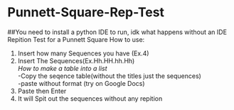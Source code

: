 # Punnett-Square-Rep-Test
##You need to install a python IDE to run, idk what happens without an IDE
Repition Test for a Punnett Square
How to use:  
1. Insert how many Sequences you have (Ex.4)   
2. Insert The Sequences(Ex.Hh.HH.hh.Hh)  
 *How to make a table into a list*  
  -Copy the seqence table(without the titles just the sequences)  
  -paste without format (try on Google Docs)  
3. Paste then Enter  
4. It will Spit out the sequences without any repition  
